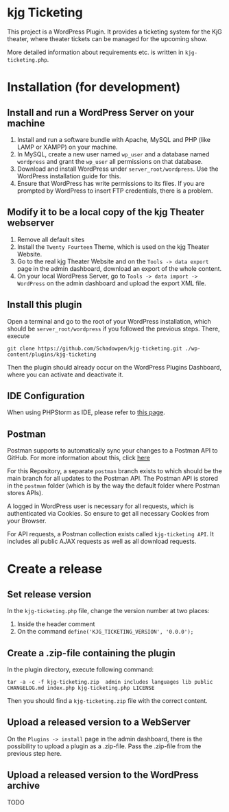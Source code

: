 # kjg Ticketing

This project is a WordPress Plugin.
It provides a ticketing system for the KjG theater, where theater tickets can be managed for the upcoming show.

More detailed information about requirements etc. is written in `kjg-ticketing.php`.

# Installation (for development)

## Install and run a WordPress Server on your machine

1. Install and run a software bundle with Apache, MySQL and PHP (like LAMP or XAMPP) on your machine.
2. In MySQL, create a new user named `wp_user` and a database named `wordpress` and grant the `wp_user` all permissions
   on that database.
3. Download and install WordPress under `server_root/wordpress`. Use the WordPress installation guide for this.
4. Ensure that WordPress has write permissions to its files. If you are prompted by WordPress to insert FTP credentials,
   there is a problem.

## Modify it to be a local copy of the kjg Theater webserver

1. Remove all default sites
2. Install the `Twenty Fourteen` Theme, which is used on the kjg Theater Website.
3. Go to the real kjg Theater Website and on the `Tools -> data export` page in the admin dashboard, download an export
   of the whole content.
4. On your local WordPress Server, go to `Tools -> data import -> WordPress` on the admin dashboard and upload the
   export XML file.

## Install this plugin

Open a terminal and go to the root of your WordPress installation, which should be `server_root/wordpress` if you
followed the previous steps. There, execute

```
git clone https://github.com/Schadowpen/kjg-ticketing.git ./wp-content/plugins/kjg-ticketing
```

Then the plugin should already occur on the WordPress Plugins Dashboard, where you can activate and deactivate it.

## IDE Configuration

When using PHPStorm as IDE, please refer
to [this page](https://www.jetbrains.com/help/phpstorm/using-wordpress-content-management-system.html).

## Postman

Postman supports to automatically sync your changes to a Postman API to GitHub.
For more information about this,
click [here](https://learning.postman.com/docs/designing-and-developing-your-api/versioning-an-api/using-external-git-repo/)

For this Repository, a separate `postman` branch exists to which should be the main branch for all updates to the
Postman API. The Postman API is stored in the `postman` folder (which is by the way the default folder where Postman
stores APIs).

A logged in WordPress user is necessary for all requests, which is authenticated via Cookies.
So ensure to get all necessary Cookies from your Browser.

For API requests, a Postman collection exists called `kjg-ticketing API`.
It includes all public AJAX requests as well as all download requests.

# Create a release

## Set release version

In the `kjg-ticketing.php` file, change the version number at two places:

1. Inside the header comment
2. On the command `define('KJG_TICKETING_VERSION', '0.0.0');`

## Create a .zip-file containing the plugin

In the plugin directory, execute following command:

````shell
tar -a -c -f kjg-ticketing.zip  admin includes languages lib public CHANGELOG.md index.php kjg-ticketing.php LICENSE
````

Then you should find a `kjg-ticketing.zip` file with the correct content.

## Upload a released version to a WebServer

On the `Plugins -> install` page in the admin dashboard, there is the possibility to upload a plugin as a .zip-file.
Pass the .zip-file from the previous step here.

## Upload a released version to the WordPress archive

TODO
